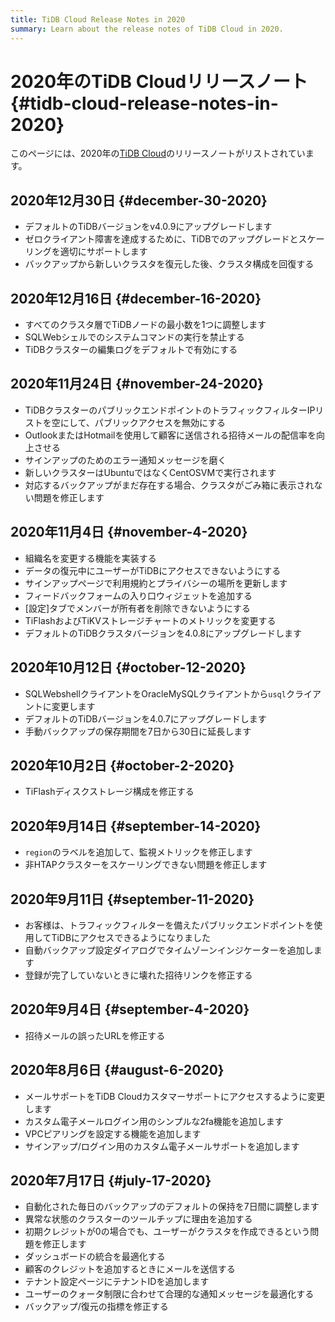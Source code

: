 ```yaml
---
title: TiDB Cloud Release Notes in 2020
summary: Learn about the release notes of TiDB Cloud in 2020.
---
```


# 2020年のTiDB Cloudリリースノート {#tidb-cloud-release-notes-in-2020}

このページには、2020年の[TiDB Cloud](https://en.pingcap.com/tidb-cloud/)のリリースノートがリストされています。

## 2020年12月30日 {#december-30-2020}

-   デフォルトのTiDBバージョンをv4.0.9にアップグレードします
-   ゼロクライアント障害を達成するために、TiDBでのアップグレードとスケーリングを適切にサポートします
-   バックアップから新しいクラスタを復元した後、クラスタ構成を回復する

## 2020年12月16日 {#december-16-2020}

-   すべてのクラスタ層でTiDBノードの最小数を1つに調整します
-   SQLWebシェルでのシステムコマンドの実行を禁止する
-   TiDBクラスターの編集ログをデフォルトで有効にする

## 2020年11月24日 {#november-24-2020}

-   TiDBクラスターのパブリックエンドポイントのトラフィックフィルターIPリストを空にして、パブリックアクセスを無効にする
-   OutlookまたはHotmailを使用して顧客に送信される招待メールの配信率を向上させる
-   サインアップのためのエラー通知メッセージを磨く
-   新しいクラスターはUbuntuではなくCentOSVMで実行されます
-   対応するバックアップがまだ存在する場合、クラスタがごみ箱に表示されない問題を修正します

## 2020年11月4日 {#november-4-2020}

-   組織名を変更する機能を実装する
-   データの復元中にユーザーがTiDBにアクセスできないようにする
-   サインアップページで利用規約とプライバシーの場所を更新します
-   フィードバックフォームの入り口ウィジェットを追加する
-   [設定]タブでメンバーが所有者を削除できないようにする
-   TiFlashおよびTiKVストレージチャートのメトリックを変更する
-   デフォルトのTiDBクラスタバージョンを4.0.8にアップグレードします

## 2020年10月12日 {#october-12-2020}

-   SQLWebshellクライアントをOracleMySQLクライアントから`usql`クライアントに変更します
-   デフォルトのTiDBバージョンを4.0.7にアップグレードします
-   手動バックアップの保存期間を7日から30日に延長します

## 2020年10月2日 {#october-2-2020}

-   TiFlashディスクストレージ構成を修正する

## 2020年9月14日 {#september-14-2020}

-   `region`のラベルを追加して、監視メトリックを修正します
-   非HTAPクラスターをスケーリングできない問題を修正します

## 2020年9月11日 {#september-11-2020}

-   お客様は、トラフィックフィルターを備えたパブリックエンドポイントを使用してTiDBにアクセスできるようになりました
-   自動バックアップ設定ダイアログでタイムゾーンインジケーターを追加します
-   登録が完了していないときに壊れた招待リンクを修正する

## 2020年9月4日 {#september-4-2020}

-   招待メールの誤ったURLを修正する

## 2020年8月6日 {#august-6-2020}

-   メールサポートをTiDB Cloudカスタマーサポートにアクセスするように変更します
-   カスタム電子メールログイン用のシンプルな2fa機能を追加します
-   VPCピアリングを設定する機能を追加します
-   サインアップ/ログイン用のカスタム電子メールサポートを追加します

## 2020年7月17日 {#july-17-2020}

-   自動化された毎日のバックアップのデフォルトの保持を7日間に調整します
-   異常な状態のクラスターのツールチップに理由を追加する
-   初期クレジットが0の場合でも、ユーザーがクラスタを作成できるという問題を修正します
-   ダッシュボードの統合を最適化する
-   顧客のクレジットを追加するときにメールを送信する
-   テナント設定ページにテナントIDを追加します
-   ユーザーのクォータ制限に合わせて合理的な通知メッセージを最適化する
-   バックアップ/復元の指標を修正する
